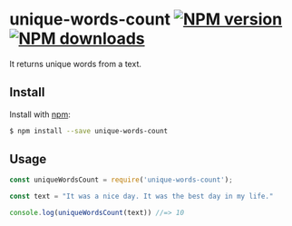 # unique-words-count [![NPM version](https://img.shields.io/npm/v/unique-words-count.svg?style=flat)](https://www.npmjs.com/package/unique-words-count) [![NPM downloads](https://img.shields.io/npm/dm/unique-words-count.svg?style=flat)](https://npmjs.org/package/unique-words-count) 
It returns unique words from a text.

## Install

Install with [npm](https://www.npmjs.com/):

```sh
$ npm install --save unique-words-count
```

## Usage

```js
const uniqueWordsCount = require('unique-words-count');

const text = "It was a nice day. It was the best day in my life."

console.log(uniqueWordsCount(text)) //=> 10
